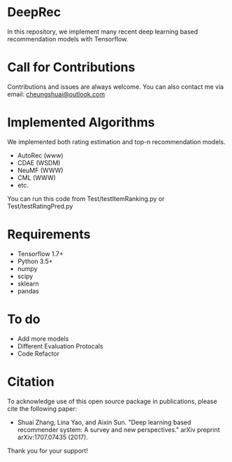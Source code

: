 # DeepRec
In this repository, we implement many recent deep learning based recommendation models with Tensorflow.


# Call for Contributions
Contributions and issues are always welcome. You can also contact me via email: cheungshuai@outlook.com




# Implemented Algorithms
We implemented both rating estimation and top-n recommendation models.
* AutoRec (www)
* CDAE (WSDM)
* NeuMF (WWW)
* CML (WWW)
* etc.

You can run this code from Test/testItemRanking.py or Test/testRatingPred.py

# Requirements
* Tensorflow 1.7+
* Python 3.5+
* numpy
* scipy
* sklearn
* pandas

# To do
* Add more models
* Different Evaluation Protocals
* Code Refactor

# Citation

To acknowledge use of this open source package in publications, please cite the 
following paper:

* Shuai Zhang, Lina Yao, and Aixin Sun. "Deep learning based recommender system: A survey and new perspectives." arXiv preprint arXiv:1707.07435 (2017).

Thank you for your support!




